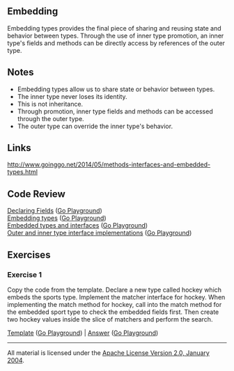 ## Embedding

Embedding types provides the final piece of sharing and reusing state and behavior between types. Through the use of inner type promotion, an inner type's fields and methods can be directly access by references of the outer type.

## Notes

* Embedding types allow us to share state or behavior between types.
* The inner type never loses its identity.
* This is not inheritance.
* Through promotion, inner type fields and methods can be accessed through the outer type.
* The outer type can override the inner type's behavior.

## Links

http://www.goinggo.net/2014/05/methods-interfaces-and-embedded-types.html

## Code Review

[Declaring Fields](example1/example1.go) ([Go Playground](http://play.golang.org/p/P3Ynb7eqBL))  
[Embedding types](example2/example2.go) ([Go Playground](http://play.golang.org/p/QncBd6A5A4))  
[Embedded types and interfaces](example3/example3.go) ([Go Playground](http://play.golang.org/p/vMEEJ7rOb4))  
[Outer and inner type interface implementations](example4/example4.go) ([Go Playground](http://play.golang.org/p/je8_2_Wny-))

## Exercises

### Exercise 1

Copy the code from the template. Declare a new type called hockey which embeds the sports type. Implement the matcher interface for hockey. When implementing the match method for hockey, call into the match method for the embedded sport type to check the embedded fields first. Then create two hockey values inside the slice of matchers and perform the search.

[Template](exercises/template1/template1.go) ([Go Playground](http://play.golang.org/p/y3aL_iPh--)) | 
[Answer](exercises/exercise1/exercise1.go) ([Go Playground](http://play.golang.org/p/_-3Xu7z1TC))
___
All material is licensed under the [Apache License Version 2.0, January 2004](http://www.apache.org/licenses/LICENSE-2.0).
